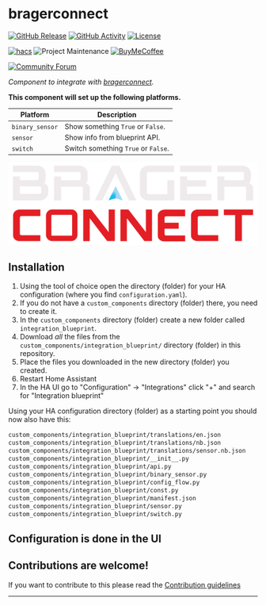 # bragerconnect

[![GitHub Release][releases-shield]][releases]
[![GitHub Activity][commits-shield]][commits]
[![License][license-shield]](LICENSE)

[![hacs][hacsbadge]][hacs]
![Project Maintenance][maintenance-shield]
[![BuyMeCoffee][buymecoffeebadge]][buymecoffee]

[![Community Forum][forum-shield]][forum]

_Component to integrate with [bragerconnect][bragerconnect]._

**This component will set up the following platforms.**

Platform | Description
-- | --
`binary_sensor` | Show something `True` or `False`.
`sensor` | Show info from blueprint API.
`switch` | Switch something `True` or `False`.

![brager][bragerimg]

## Installation

1. Using the tool of choice open the directory (folder) for your HA configuration (where you find `configuration.yaml`).
2. If you do not have a `custom_components` directory (folder) there, you need to create it.
3. In the `custom_components` directory (folder) create a new folder called `integration_blueprint`.
4. Download _all_ the files from the `custom_components/integration_blueprint/` directory (folder) in this repository.
5. Place the files you downloaded in the new directory (folder) you created.
6. Restart Home Assistant
7. In the HA UI go to "Configuration" -> "Integrations" click "+" and search for "Integration blueprint"

Using your HA configuration directory (folder) as a starting point you should now also have this:

```text
custom_components/integration_blueprint/translations/en.json
custom_components/integration_blueprint/translations/nb.json
custom_components/integration_blueprint/translations/sensor.nb.json
custom_components/integration_blueprint/__init__.py
custom_components/integration_blueprint/api.py
custom_components/integration_blueprint/binary_sensor.py
custom_components/integration_blueprint/config_flow.py
custom_components/integration_blueprint/const.py
custom_components/integration_blueprint/manifest.json
custom_components/integration_blueprint/sensor.py
custom_components/integration_blueprint/switch.py
```

## Configuration is done in the UI

<!---->

## Contributions are welcome!

If you want to contribute to this please read the [Contribution guidelines](CONTRIBUTING.md)

***

[bragerconnect]: https://github.com/marpi82/ha-bragerconnect
[buymecoffee]: https://www.buymeacoffee.com/marpi82
[buymecoffeebadge]: https://img.shields.io/badge/buy%20me%20a%20coffee-donate-yellow.svg?style=for-the-badge
[commits-shield]: https://img.shields.io/github/commit-activity/y/marpi82/bragerconnect.svg?style=for-the-badge
[commits]: https://github.com/marpi82/ha-bragerconnect/commits/master
[hacs]: https://github.com/custom-components/hacs
[hacsbadge]: https://img.shields.io/badge/HACS-Custom-orange.svg?style=for-the-badge
[bragerimg]: images/brager_logo.svg
[forum-shield]: https://img.shields.io/badge/community-forum-brightgreen.svg?style=for-the-badge
[forum]: https://community.home-assistant.io/
[license-shield]: https://img.shields.io/github/license/marpi82/bragerconnect.svg?style=for-the-badge
[maintenance-shield]: https://img.shields.io/badge/maintainer-Marek%20Pilch%20%40marpi82-blue.svg?style=for-the-badge
[releases-shield]: https://img.shields.io/github/release/marpi82/bragerconnect.svg?style=for-the-badge
[releases]: https://github.com/marpi82/ha-bragerconnect/releases
